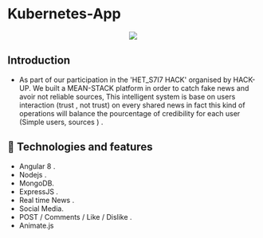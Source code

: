 # Kubernetes-App
<p style="text-align: center;">
  <img src="./assets/images/screenshot.png"/>
</p>


## Introduction
- As part of our participation in the 'HET_S7I7 HACK' organised by HACK-UP. We built a MEAN-STACK platform in order to catch fake news and avoir not reliable sources, This intelligent system is base on users interaction (trust , not trust) on every shared news in fact this kind of operations will balance the pourcentage of credibility for each user (Simple users,  sources ) . 

## 🎉 Technologies and features  

- Angular 8 .
- Nodejs . 
- MongoDB. 
- ExpressJS . 
- Real time News . 
- Social Media. 
- POST / Comments / Like / Dislike  . 
- Animate.js



